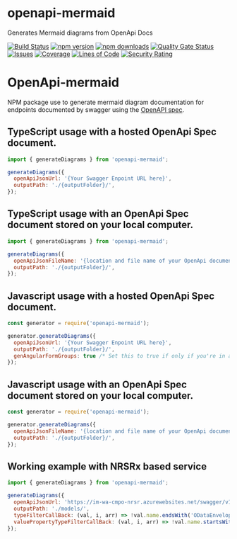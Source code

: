 # openapi-mermaid
Generates Mermaid diagrams from OpenApi Docs


[![Build Status](https://ikemtz.visualstudio.com/CI%20CD/_apis/build/status/openapi-mermaid?branchName=master)](https://ikemtz.visualstudio.com/CI%20CD/_build/latest?definitionId=20&branchName=master) [![npm version](https://badge.fury.io/js/openapi-mermaid.svg)](https://www.npmjs.com/package/openapi-mermaid) [![npm downloads](https://img.shields.io/npm/dt/openapi-mermaid)](https://www.npmjs.com/package/openapi-mermaid) [![Quality Gate Status](https://sonarcloud.io/api/project_badges/measure?project=openapi-mermaid&metric=alert_status)](https://sonarcloud.io/dashboard?id=openapi-mermaid) [![Issues](https://img.shields.io/github/issues-raw/ikemtz/OpenApi-mermaid)](https://github.com/ikemtz/openapi-mermaid/issues) [![Coverage](https://sonarcloud.io/api/project_badges/measure?project=openapi-mermaid&metric=coverage)](https://sonarcloud.io/dashboard?id=openapi-mermaid) [![Lines of Code](https://sonarcloud.io/api/project_badges/measure?project=openapi-mermaid&metric=ncloc)](https://sonarcloud.io/dashboard?id=openapi-mermaid) [![Security Rating](https://sonarcloud.io/api/project_badges/measure?project=openapi-mermaid&metric=security_rating)](https://sonarcloud.io/dashboard?id=openapi-mermaid)

# OpenApi-mermaid

NPM package use to generate mermaid diagram documentation for endpoints documented by swagger using the [OpenAPI spec](https://swagger.io/docs/specification/about/).

## TypeScript usage with a hosted OpenApi Spec document.

```javascript
import { generateDiagrams } from 'openapi-mermaid';

generateDiagrams({
  openApiJsonUrl: '{Your Swagger Enpoint URL here}',
  outputPath: './{outputFolder}/',
});
```

## TypeScript usage with an OpenApi Spec document stored on your local computer.

```javascript
import { generateDiagrams } from 'openapi-mermaid';

generateDiagrams({
  openApiJsonFileName: '{location and file name of your OpenApi document}',
  outputPath: './{outputFolder}/',
});
```

## Javascript usage with a hosted OpenApi Spec document.

```javascript
const generator = require('openapi-mermaid');

generator.generateDiagrams({
  openApiJsonUrl: '{Your Swagger Enpoint URL here}',
  outputPath: './{outputFolder}/',
  genAngularFormGroups: true /* Set this to true if only if you're in an Angular project*/
});
```

## Javascript usage with an OpenApi Spec document stored on your local computer.

```javascript
const generator = require('openapi-mermaid');

generator.generateDiagrams({
  openApiJsonFileName: '{location and file name of your OpenApi document}',
  outputPath: './{outputFolder}/',
});
```

## Working example with NRSRx based service

```javascript
import { generateDiagrams } from 'openapi-mermaid';

generateDiagrams({
  openApiJsonUrl: 'https://im-wa-cmpo-nrsr.azurewebsites.net/swagger/v1/swagger.json',
  outputPath: './models/',
  typeFilterCallBack: (val, i, arr) => !val.name.endsWith('ODataEnvelope'),
  valuePropertyTypeFilterCallBack: (val, i, arr) => !val.name.startsWith('created') && !val.name.startsWith('updated'),
});
```

